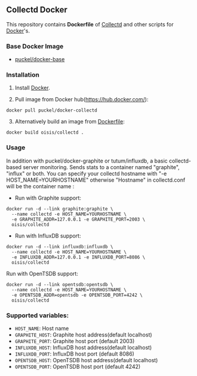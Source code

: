 ## Collectd Docker

This repository contains **Dockerfile** of [Collectd](http://collectd.org/) and other scripts
for [Docker](https://www.docker.com/)'s.

### Base Docker Image

* [puckel/docker-base](https://hub.docker.com/_/debian/)

### Installation

1. Install [Docker](https://www.docker.com/).

2. Pull image from Docker hub(https://hub.docker.com/):

```docker pull puckel/docker-collectd```

3. Alternatively build an image from [Dockerfile](https://github.com/oisis/docker-collectd):

```docker build oisis/collectd .```

### Usage

In addition with puckel/docker-graphite or tutum/influxdb, a basic collectd-based server monitoring. Sends stats to a container named "graphite", "influx" or both. You can specify your collectd hostname with "-e HOST_NAME=YOURHOSTNAME" otherwise "Hostname" in collectd.conf will be the container name :

* Run with Graphite support:
```
docker run -d --link graphite:graphite \
  --name collectd -e HOST_NAME=YOURHOSTNAME \
  -e GRAPHITE_ADDR=127.0.0.1 -e GRAPHITE_PORT=2003 \
  oisis/collectd
```

* Run with InfluxDB support:
```
docker run -d --link influxdb:influxdb \
  --name collectd -e HOST_NAME=YOURHOSTNAME \
  -e INFLUXDB_ADDR=127.0.0.1 -e INFLUXDB_PORT=8086 \
  oisis/collectd
```

Run with OpenTSDB support:
```
docker run -d --link opentsdb:opentsdb \
  --name collectd -e HOST_NAME=YOURHOSTNAME \
  -e OPENTSDB_ADDR=opentsdb -e OPENTSDB_PORT=4242 \
  oisis/collectd
```

### Supported variables:

- `HOST_NAME`: Host name
- `GRAPHITE_HOST`: Graphite host address(default localhost)
- `GRAPHITE_PORT`: Graphite host port (default 2003)
- `INFLUXDB_HOST`: InfluxDB host address(default localhost)
- `INFLUXDB_PORT`: InfluxDB host port (default 8086)
- `OPENTSDB_HOST`: OpenTSDB host address(default localhost)
- `OPENTSDB_PORT`: OpenTSDB host port (default 4242)
